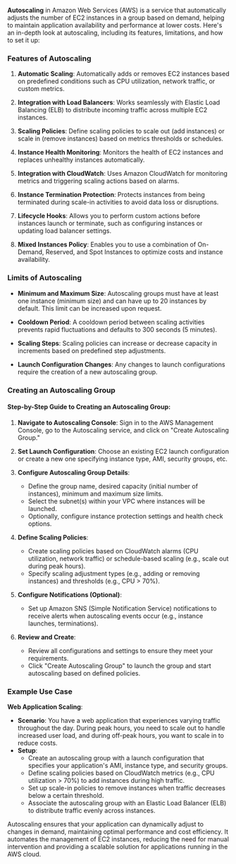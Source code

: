 **Autoscaling** in Amazon Web Services (AWS) is a service that automatically adjusts the number of EC2 instances in a group based on demand, helping to maintain application availability and performance at lower costs. Here's an in-depth look at autoscaling, including its features, limitations, and how to set it up:

### Features of Autoscaling

1. **Automatic Scaling**: Automatically adds or removes EC2 instances based on predefined conditions such as CPU utilization, network traffic, or custom metrics.

2. **Integration with Load Balancers**: Works seamlessly with Elastic Load Balancing (ELB) to distribute incoming traffic across multiple EC2 instances.

3. **Scaling Policies**: Define scaling policies to scale out (add instances) or scale in (remove instances) based on metrics thresholds or schedules.

4. **Instance Health Monitoring**: Monitors the health of EC2 instances and replaces unhealthy instances automatically.

5. **Integration with CloudWatch**: Uses Amazon CloudWatch for monitoring metrics and triggering scaling actions based on alarms.

6. **Instance Termination Protection**: Protects instances from being terminated during scale-in activities to avoid data loss or disruptions.

7. **Lifecycle Hooks**: Allows you to perform custom actions before instances launch or terminate, such as configuring instances or updating load balancer settings.

8. **Mixed Instances Policy**: Enables you to use a combination of On-Demand, Reserved, and Spot Instances to optimize costs and instance availability.

### Limits of Autoscaling

- **Minimum and Maximum Size**: Autoscaling groups must have at least one instance (minimum size) and can have up to 20 instances by default. This limit can be increased upon request.

- **Cooldown Period**: A cooldown period between scaling activities prevents rapid fluctuations and defaults to 300 seconds (5 minutes).

- **Scaling Steps**: Scaling policies can increase or decrease capacity in increments based on predefined step adjustments.

- **Launch Configuration Changes**: Any changes to launch configurations require the creation of a new autoscaling group.

### Creating an Autoscaling Group

#### Step-by-Step Guide to Creating an Autoscaling Group:

1. **Navigate to Autoscaling Console**: Sign in to the AWS Management Console, go to the Autoscaling service, and click on "Create Autoscaling Group."

2. **Set Launch Configuration**: Choose an existing EC2 launch configuration or create a new one specifying instance type, AMI, security groups, etc.

3. **Configure Autoscaling Group Details**:
   - Define the group name, desired capacity (initial number of instances), minimum and maximum size limits.
   - Select the subnet(s) within your VPC where instances will be launched.
   - Optionally, configure instance protection settings and health check options.

4. **Define Scaling Policies**:
   - Create scaling policies based on CloudWatch alarms (CPU utilization, network traffic) or schedule-based scaling (e.g., scale out during peak hours).
   - Specify scaling adjustment types (e.g., adding or removing instances) and thresholds (e.g., CPU > 70%).

5. **Configure Notifications (Optional)**:
   - Set up Amazon SNS (Simple Notification Service) notifications to receive alerts when autoscaling events occur (e.g., instance launches, terminations).

6. **Review and Create**:
   - Review all configurations and settings to ensure they meet your requirements.
   - Click "Create Autoscaling Group" to launch the group and start autoscaling based on defined policies.

### Example Use Case

**Web Application Scaling**:
- **Scenario**: You have a web application that experiences varying traffic throughout the day. During peak hours, you need to scale out to handle increased user load, and during off-peak hours, you want to scale in to reduce costs.
- **Setup**:
  - Create an autoscaling group with a launch configuration that specifies your application's AMI, instance type, and security groups.
  - Define scaling policies based on CloudWatch metrics (e.g., CPU utilization > 70%) to add instances during high traffic.
  - Set up scale-in policies to remove instances when traffic decreases below a certain threshold.
  - Associate the autoscaling group with an Elastic Load Balancer (ELB) to distribute traffic evenly across instances.

Autoscaling ensures that your application can dynamically adjust to changes in demand, maintaining optimal performance and cost efficiency. It automates the management of EC2 instances, reducing the need for manual intervention and providing a scalable solution for applications running in the AWS cloud.
